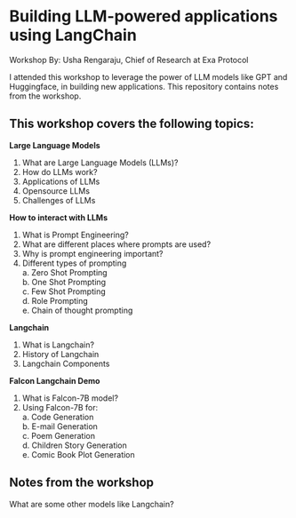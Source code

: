 # Building LLM-powered applications using LangChain

Workshop By: Usha Rengaraju, Chief of Research at Exa Protocol


I attended this workshop to leverage the power of LLM models like GPT and Huggingface, in building new applications. This repository contains notes from the workshop.

## This workshop covers the following topics:

**Large Language Models**
1. What are Large Language Models (LLMs)?
2. How do LLMs work?
3. Applications of LLMs
4. Opensource LLMs
5. Challenges of LLMs

**How to interact with LLMs**
1. What is Prompt Engineering?
2. What are different places where prompts are used?
3. Why is prompt engineering important?
4. Different types of prompting \
    a. Zero Shot Prompting \
    b. One Shot Prompting \
    c. Few Shot Prompting \
    d. Role Prompting \
    e. Chain of thought prompting 

**Langchain**
1. What is Langchain?
2. History of Langchain
3. Langchain Components

**Falcon Langchain Demo**
1. What is Falcon-7B model?
2. Using Falcon-7B for: \
    a. Code Generation \
    b. E-mail Generation \
    c. Poem Generation \
    d. Children Story Generation \
    e. Comic Book Plot Generation



## Notes from the workshop

What are some other models like Langchain?
